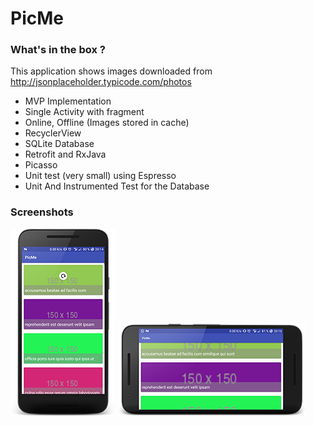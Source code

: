# PicMe

### What's in the box ?

This application shows images downloaded from http://jsonplaceholder.typicode.com/photos

- MVP Implementation
- Single Activity with fragment
- Online, Offline (Images stored in cache)
- RecyclerView 
- SQLite Database 
- Retrofit and RxJava
- Picasso
- Unit test (very small) using Espresso
- Unit And Instrumented Test for the Database

### Screenshots

![alt text](screenshots/screenshot_main_portrait.png)
![alt text](screenshots/screenshot_main_landscape.png)